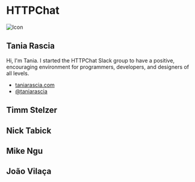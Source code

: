 # HTTPChat 
![Icon](https://raw.githubusercontent.com/httpchat/httpchat.github.io/master/images/http-small.png)

## Tania Rascia

Hi, I'm Tania. I started the HTTPChat Slack group to have a positive, encouraging environment for programmers, developers, and designers of all levels.  

- [taniarascia.com](https://www.taniarascia.com)
- [@taniarascia](https://twitter.com/taniarascia)

## Timm Stelzer

## Nick Tabick

## Mike Ngu

## João Vilaça
